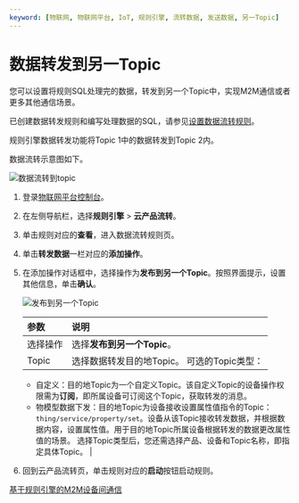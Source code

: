 ```yaml
---
keyword: [物联网, 物联网平台, IoT, 规则引擎, 流转数据, 发送数据, 另一Topic]
---
```


# 数据转发到另一Topic

您可以设置将规则SQL处理完的数据，转发到另一个Topic中，实现M2M通信或者更多其他通信场景。

已创建数据转发规则和编写处理数据的SQL，请参见[设置数据流转规则](/intl.zh-CN/消息通信/云产品流转/设置数据流转规则.md)。

规则引擎数据转发功能将Topic 1中的数据转发到Topic 2内。

数据流转示意图如下。

![数据流转到topic](https://static-aliyun-doc.oss-cn-hangzhou.aliyuncs.com/assets/img/zh-CN/5086549951/p97231.png)

1.  登录[物联网平台控制台](http://iot.console.aliyun.com/)。

2.  在左侧导航栏，选择**规则引擎** \> **云产品流转**。

3.  单击规则对应的**查看**，进入数据流转规则页。

4.  单击**转发数据**一栏对应的**添加操作**。

5.  在添加操作对话框中，选择操作为**发布到另一个Topic**。按照界面提示，设置其他信息，单击**确认**。

    ![发布到另一个Topic](https://static-aliyun-doc.oss-cn-hangzhou.aliyuncs.com/assets/img/zh-CN/8364700061/p166307.png)

    |参数|说明|
    |:-|:-|
    |选择操作|选择**发布到另一个Topic**。|
    |Topic|选择数据转发目的地Topic。 可选的Topic类型：

    -   自定义：目的地Topic为一个自定义Topic。该自定义Topic的设备操作权限需为**订阅**，即所属设备可订阅这个Topic，获取转发的消息。
    -   物模型数据下发：目的地Topic为设备接收设置属性值指令的Topic：`thing/service/property/set`。设备从该Topic接收转发数据，并根据数据内容，设置属性值。用于目的地Topic所属设备根据转发的数据更改属性值的场景。
选择Topic类型后，您还需选择产品、设备和Topic名称，即指定具体Topic。 |

6.  回到云产品流转页，单击规则对应的**启动**按钮启动规则。


[基于规则引擎的M2M设备间通信](/intl.zh-CN/最佳实践/消息通信/M2M设备间通信/基于规则引擎的M2M设备间通信.md)

